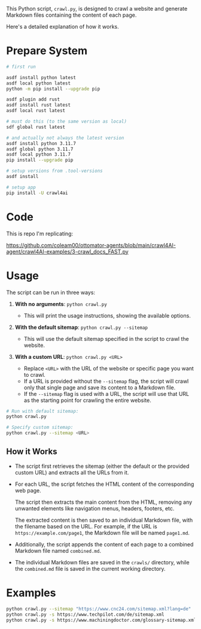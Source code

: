 This Python script, `crawl.py`, is designed to crawl a website and generate Markdown files containing the content of each page. 

Here's a detailed explanation of how it works.


# Prepare System

```sh
# first run

asdf install python latest
asdf local python latest
python -m pip install --upgrade pip

asdf plugin add rust
asdf install rust latest
asdf local rust latest

# must do this (to the same version as local)
sdf global rust latest

# and actually not always the latest version
asdf install python 3.11.7
asdf global python 3.11.7
asdf local python 3.11.7
pip install --upgrade pip
```

```sh
# setup versions from .tool-versions
asdf install

# setup app
pip install -U crawl4ai
```

# Code

This is repo I'm replicating:

https://github.com/coleam00/ottomator-agents/blob/main/crawl4AI-agent/crawl4AI-examples/3-crawl_docs_FAST.py


# Usage

The script can be run in three ways:

1. **With no arguments**: `python crawl.py`
   - This will print the usage instructions, showing the available options.

2. **With the default sitemap**: `python crawl.py --sitemap`
   - This will use the default sitemap specified in the script to crawl the website.

3. **With a custom URL**: `python crawl.py <URL>`
   - Replace `<URL>` with the URL of the website or specific page you want to crawl.
   - If a URL is provided without the `--sitemap` flag, the script will crawl only that single page and save its content to a Markdown file.
   - If the `--sitemap` flag is used with a URL, the script will use that URL as the starting point for crawling the entire website.

```sh
# Run with default sitemap:
python crawl.py

# Specify custom sitemap:
python crawl.py --sitemap <URL>
```

## How it Works

- The script first retrieves the sitemap (either the default or the provided custom URL) and extracts all the URLs from it.

- For each URL, the script fetches the HTML content of the corresponding web page.

    The script then extracts the main content from the HTML, removing any unwanted elements like navigation menus, headers, footers, etc.

    The extracted content is then saved to an individual Markdown file, with the filename based on the URL. For example, if the URL is `https://example.com/page1`, the Markdown file will be named `page1.md`.

- Additionally, the script appends the content of each page to a combined Markdown file named `combined.md`.

- The individual Markdown files are saved in the `crawls/` directory, while the `combined.md` file is saved in the current working directory.

# Examples

```sh
python crawl.py --sitemap "https://www.cnc24.com/sitemap.xml?lang=de"
python crawl.py -s https://www.techpilot.com/de/sitemap.xml
python crawl.py -s https://www.machiningdoctor.com/glossary-sitemap.xml
```
